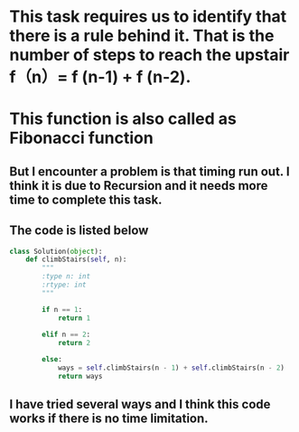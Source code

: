 # This task requires us to identify that there is a rule behind it. That is the number of steps to reach the upstair f（n）= f (n-1) + f (n-2).
# This function is also called as Fibonacci function
## But I encounter a problem is that timing run out. I think it is due to Recursion and it needs more time to complete this task.
## The code is listed below
```python
class Solution(object):
    def climbStairs(self, n):
        """
        :type n: int
        :rtype: int
        """        

        if n == 1:
            return 1
    
        elif n == 2:
            return 2

        else:
            ways = self.climbStairs(n - 1) + self.climbStairs(n - 2)
            return ways

```
## I have tried several ways and I think this code works if there is no time limitation.
